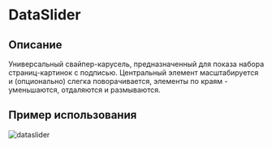 # DataSlider

## Описание

Универсальный свайпер-карусель, предназначенный для показа набора страниц-картинок с подписью.
Центральный элемент масштабируется и (опционально) слегка поворачивается, элементы по краям -
уменьшаются, отдаляются и размываются.

## Пример использования

![dataslider](/specification/components/img/dataslider.gif)